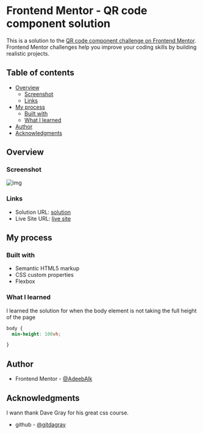 # Frontend Mentor - QR code component solution

This is a solution to the [QR code component challenge on Frontend Mentor](https://www.frontendmentor.io/challenges/qr-code-component-iux_sIO_H). Frontend Mentor challenges help you improve your coding skills by building realistic projects.

## Table of contents

- [Overview](#overview)
  - [Screenshot](#screenshot)
  - [Links](#links)
- [My process](#my-process)
  - [Built with](#built-with)
  - [What I learned](#what-i-learned)
- [Author](#author)
- [Acknowledgments](#acknowledgments)

## Overview

### Screenshot

![img](./screenshot.jpg)

### Links

- Solution URL: [solution](https://github.com/AdeebAlk/QR-Front-End-Mentor)
- Live Site URL: [live site](https://Mo-Adeeb-Alkahat.github.io/QR-Front-End-Mentor/)

## My process

### Built with

- Semantic HTML5 markup
- CSS custom properties
- Flexbox

### What I learned

I learned the solution for when the body element is not taking the full height of the page  

```css
body {
  min-height: 100vh;

}
```

## Author

- Frontend Mentor - [@AdeebAlk](https://www.frontendmentor.io/profile/AdeebAlk)

## Acknowledgments

I wann thank Dave Gray for his great css course.

- github - [@gitdagray](https://github.com/gitdagray)
